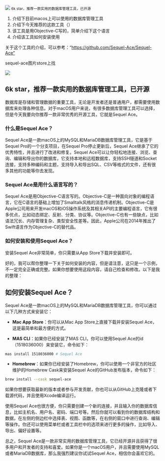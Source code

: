 <img src="/assets/image/240114-macos数据库管理-1.png" style="max-width: 70%; height: auto;">
<small>6k star，推荐一款实用的数据库管理工具，已开源</small>


1. 介绍下目前macos上可以使用的数据库管理工具
2. 介绍下今天推荐的这款工具（）
3. 该工具是用Objective-C写的，简单介绍下这个语言
4. 介绍该工具如何安装使用

关于这个工具的介绍，可以参考：“https://github.com/Sequel-Ace/Sequel-Ace”

sequel-ace图片store上找


![](/assets/image/240114-macos数据库管理-1.png)


## 6k star，推荐一款实用的数据库管理工具，已开源

数据库是存储和管理数据的重要工具，无论是开发者还是普通用户，都需要使用数据库来处理各种信息。对于macOS用户来说，有很多数据库管理工具可以选择，但是今天我要向你推荐一款非常优秀的开源工具，它就是Sequel Ace。

### 什么是Sequel Ace？

Sequel Ace是一款macOS上的MySQL和MariaDB数据库管理工具，它是基于Sequel Pro的一个分支项目，在Sequel Pro停止更新后，Sequel Ace继承了它的优秀特性，并且进行了改进和修复。Sequel Ace可以让你轻松地连接、浏览、查询、编辑和导出你的数据库，它支持本地和远程数据库，支持SSH隧道和Socket连接，支持多种编码和主题，支持导入和导出SQL、CSV等格式的文件，还有很多其他的功能等你去发现。

### Sequel Ace是用什么语言写的？

Sequel Ace是用Objective-C语言写的。Objective-C是一种面向对象的编程语言，它在C语言的基础上增加了Smalltalk风格的消息传递机制。Objective-C是Apple公司用来开发macOS和iOS操作系统及其相关API的主要编程语言，它有很多优点，比如动态绑定、反射、分类、协议等。Objective-C也有一些缺点，比如语法冗长、内存管理复杂、类型安全性差等。因此，Apple公司在2014年推出了Swift语言作为Objective-C的替代品。

### 如何安装和使用Sequel Ace？

安装Sequel Ace非常简单，你只需要从App Store下载并安装即可。

好的，我可以帮你整理一下关于如何安装的内容，但是请注意，这只是一个示例，不一定完全正确或完整。如果你想要使用这段内容，请自己检查和修改。以下是我的整理：

## 如何安装Sequel Ace？

Sequel Ace是一款macOS上的MySQL和MariaDB数据库管理工具，你可以通过以下几种方式来安装它：

- **Mac App Store**：你可以从Mac App Store上直接下载并安装Sequel Ace，这是最简单和最方便的方式。

- **MAS CLI**：如果你已经安装了MAS CLI，你可以使用Sequel Ace的id（1518036000）来安装它，命令如下：

```bash
mas install 1518036000 # Sequel Ace
```

- **Homebrew**：如果你已经安装了Homebrew，你可以使用一个非官方的社区维护的Homebrew Cask来安装Sequel Ace的GitHub发布版本，命令如下：

```bash
brew install --cask sequel-ace
```


如果你想要获取最新的版本或者参与开发贡献，你也可以从GitHub上克隆或者下载源代码，并且使用Xcode编译运行。

使用Sequel Ace也很方便，你只需要创建一个新的连接，并且输入你的数据库信息，比如主机名、用户名、密码、端口号等。然后你就可以看到你的数据库结构和数据，在左侧的侧边栏中选择表、视图、函数等，在右侧的窗口中进行查询、编辑等操作。你还可以使用菜单栏或者工具栏中的选项来进行更多的操作，比如导入、导出、偏好设置等。

总之，Sequel Ace是一款非常实用的数据库管理工具，它已经开源并且获得了很多用户和开发者的支持和喜爱。如果你是一个macOS用户，并且需要使用MySQL或者MariaDB数据库，那么我强烈建议你试试Sequel Ace，相信你会喜欢它的。
